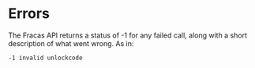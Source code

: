 # Errors

The Fracas API returns a status of -1 for any failed call, along with a short description of what went wrong.  As in:

`-1 invalid unlockcode`

